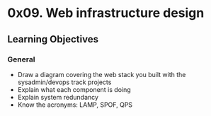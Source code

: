 # 0x09. Web infrastructure design

## Learning Objectives

### General

* Draw a diagram covering the web stack you built with the sysadmin/devops track projects
* Explain what each component is doing
* Explain system redundancy
* Know the acronyms: LAMP, SPOF, QPS
